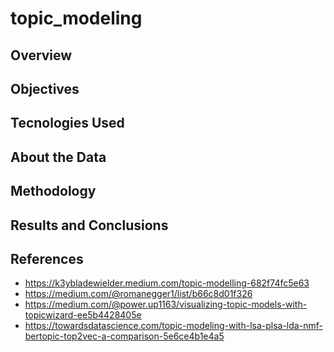 # topic_modeling

## Overview
## Objectives
## Tecnologies Used
## About the Data
## Methodology
## Results and Conclusions
## References
* https://k3ybladewielder.medium.com/topic-modelling-682f74fc5e63
* https://medium.com/@romanegger1/list/b66c8d01f326
* https://medium.com/@power.up1163/visualizing-topic-models-with-topicwizard-ee5b4428405e
* https://towardsdatascience.com/topic-modeling-with-lsa-plsa-lda-nmf-bertopic-top2vec-a-comparison-5e6ce4b1e4a5
